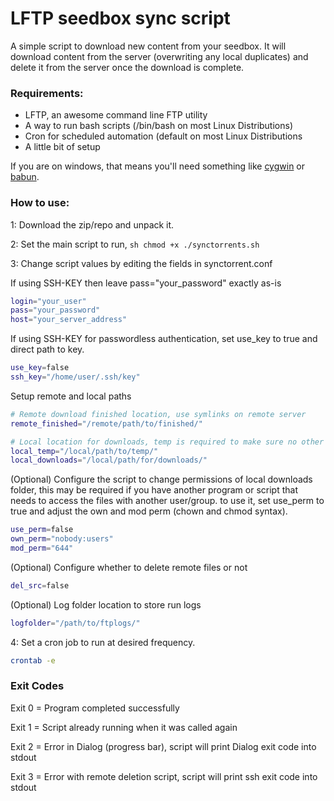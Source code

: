 # LFTP seedbox sync script

A simple script to download new content from your seedbox.  It will download content from the server (overwriting any local duplicates) and delete it from the server once the download is complete.

### Requirements:
- LFTP, an awesome command line FTP utility
- A way to run bash scripts (/bin/bash on most Linux Distributions)
- Cron for scheduled automation (default on most Linux Distributions
- A little bit of setup

If you are on windows, that means you'll need something like [cygwin](http://cygwin.com/install.html) or [babun](http://babun.github.io/).

### How to use:
1: Download the zip/repo and unpack it.

2: Set the main script to run, ```sh chmod +x ./synctorrents.sh```

3: Change script values by editing the fields in synctorrent.conf

If using SSH-KEY then leave pass="your_password" exactly as-is
```sh
login="your_user"
pass="your_password"
host="your_server_address"
```

If using SSH-KEY for passwordless authentication, set use_key to true and direct path to key.
```sh
use_key=false
ssh_key="/home/user/.ssh/key"
```

Setup remote and local paths
```sh
# Remote download finished location, use symlinks on remote server
remote_finished="/remote/path/to/finished/"

# Local location for downloads, temp is required to make sure no other scripts interfere with download
local_temp="/local/path/to/temp/"
local_downloads="/local/path/for/downloads/"
```

(Optional) Configure the script to change permissions of local downloads folder, this may be required if you have another program or script that needs to access the files with another user/group. to use it, set use_perm to true and adjust the own and mod perm (chown and chmod syntax).
```sh
use_perm=false
own_perm="nobody:users"
mod_perm="644"
```

(Optional) Configure whether to delete remote files or not
```sh
del_src=false
```

(Optional) Log folder location to store run logs
```sh
logfolder="/path/to/ftplogs/"
```

4: Set a cron job to run at desired frequency.
```sh
crontab -e
```

### Exit Codes
Exit 0 = Program completed successfully

Exit 1 = Script already running when it was called again

Exit 2 = Error in Dialog (progress bar), script will print Dialog exit code into stdout

Exit 3 = Error with remote deletion script, script will print ssh exit code into stdout

